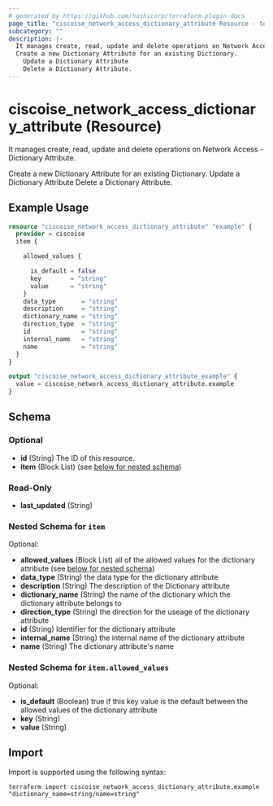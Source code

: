 ```yaml
---
# generated by https://github.com/hashicorp/terraform-plugin-docs
page_title: "ciscoise_network_access_dictionary_attribute Resource - terraform-provider-ciscoise"
subcategory: ""
description: |-
  It manages create, read, update and delete operations on Network Access - Dictionary Attribute.
  Create a new Dictionary Attribute for an existing Dictionary.
    Update a Dictionary Attribute
    Delete a Dictionary Attribute.
---
```


# ciscoise_network_access_dictionary_attribute (Resource)

It manages create, read, update and delete operations on Network Access - Dictionary Attribute.
  
  Create a new Dictionary Attribute for an existing Dictionary.
  Update a Dictionary Attribute
  Delete a Dictionary Attribute.

## Example Usage

```terraform
resource "ciscoise_network_access_dictionary_attribute" "example" {
  provider = ciscoise
  item {

    allowed_values {

      is_default = false
      key        = "string"
      value      = "string"
    }
    data_type       = "string"
    description     = "string"
    dictionary_name = "string"
    direction_type  = "string"
    id              = "string"
    internal_name   = "string"
    name            = "string"
  }
}

output "ciscoise_network_access_dictionary_attribute_example" {
  value = ciscoise_network_access_dictionary_attribute.example
}
```

<!-- schema generated by tfplugindocs -->
## Schema

### Optional

- **id** (String) The ID of this resource.
- **item** (Block List) (see [below for nested schema](#nestedblock--item))

### Read-Only

- **last_updated** (String)

<a id="nestedblock--item"></a>
### Nested Schema for `item`

Optional:

- **allowed_values** (Block List) all of the allowed values for the dictionary attribute (see [below for nested schema](#nestedblock--item--allowed_values))
- **data_type** (String) the data type for the dictionary attribute
- **description** (String) The description of the Dictionary attribute
- **dictionary_name** (String) the name of the dictionary which the dictionary attribute belongs to
- **direction_type** (String) the direction for the useage of the dictionary attribute
- **id** (String) Identifier for the dictionary attribute
- **internal_name** (String) the internal name of the dictionary attribute
- **name** (String) The dictionary attribute's name

<a id="nestedblock--item--allowed_values"></a>
### Nested Schema for `item.allowed_values`

Optional:

- **is_default** (Boolean) true if this key value is the default between the allowed values of the dictionary attribute
- **key** (String)
- **value** (String)

## Import

Import is supported using the following syntax:

```shell
terraform import ciscoise_network_access_dictionary_attribute.example "dictionary_name=string/name=string"
```
